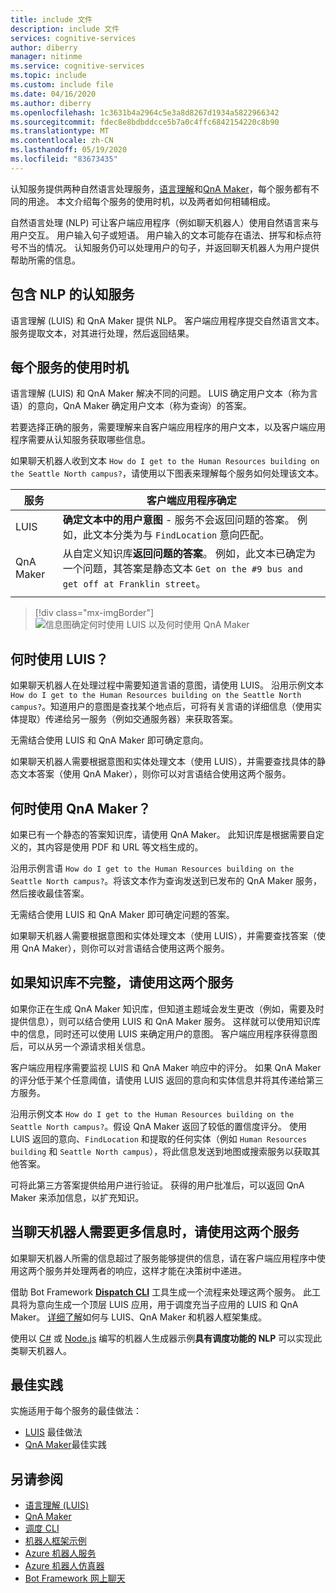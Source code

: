 ```yaml
---
title: include 文件
description: include 文件
services: cognitive-services
author: diberry
manager: nitinme
ms.service: cognitive-services
ms.topic: include
ms.custom: include file
ms.date: 04/16/2020
ms.author: diberry
ms.openlocfilehash: 1c3631b4a2964c5e3a8d8267d1934a5822966342
ms.sourcegitcommit: fdec8e8bdbddcce5b7a0c4ffc6842154220c8b90
ms.translationtype: MT
ms.contentlocale: zh-CN
ms.lasthandoff: 05/19/2020
ms.locfileid: "83673435"
---
```

认知服务提供两种自然语言处理服务，[语言理解](../luis/what-is-luis.md)和[QnA Maker](../qnamaker/overview/overview.md)，每个服务都有不同的用途。 本文介绍每个服务的使用时机，以及两者如何相辅相成。

自然语言处理 (NLP) 可让客户端应用程序（例如聊天机器人）使用自然语言来与用户交互。 用户输入句子或短语。 用户输入的文本可能存在语法、拼写和标点符号不当的情况。 认知服务仍可以处理用户的句子，并返回聊天机器人为用户提供帮助所需的信息。

## <a name="cognitive-services-with-nlp"></a>包含 NLP 的认知服务

语言理解 (LUIS) 和 QnA Maker 提供 NLP。 客户端应用程序提交自然语言文本。 服务提取文本，对其进行处理，然后返回结果。

## <a name="when-to-use-each-service"></a>每个服务的使用时机

语言理解 (LUIS) 和 QnA Maker 解决不同的问题。 LUIS 确定用户文本（称为言语）的意向，QnA Maker 确定用户文本（称为查询）的答案。

若要选择正确的服务，需要理解来自客户端应用程序的用户文本，以及客户端应用程序需要从认知服务获取哪些信息。

如果聊天机器人收到文本 `How do I get to the Human Resources building on the Seattle North campus?`，请使用以下图表来理解每个服务如何处理该文本。

|服务|客户端应用程序确定|
|--|--|
|LUIS|**确定文本中的用户意图** - 服务不会返回问题的答案。 例如，此文本分类为与 `FindLocation` 意向匹配。<br>|
|QnA Maker|从自定义知识库**返回问题的答案**。 例如，此文本已确定为一个问题，其答案是静态文本 `Get on the #9 bus and get off at Franklin street`。|
|||

> [!div class="mx-imgBorder"]
> ![信息图确定何时使用 LUIS 以及何时使用 QnA Maker](./luis-qna-maker-together-decision.png)

## <a name="when-do-you-use-luis"></a>何时使用 LUIS？

如果聊天机器人在处理过程中需要知道言语的意图，请使用 LUIS。 沿用示例文本 `How do I get to the Human Resources building on the Seattle North campus?`。知道用户的意图是查找某个地点后，可将有关言语的详细信息（使用实体提取）传递给另一服务（例如交通服务器）来获取答案。

无需结合使用 LUIS 和 QnA Maker 即可确定意向。

如果聊天机器人需要根据意图和实体处理文本（使用 LUIS），并需要查找具体的静态文本答案（使用 QnA Maker），则你可以对言语结合使用这两个服务。

## <a name="when-do-you-use-qna-maker"></a>何时使用 QnA Maker？

如果已有一个静态的答案知识库，请使用 QnA Maker。 此知识库是根据需要自定义的，其内容是使用 PDF 和 URL 等文档生成的。

沿用示例言语 `How do I get to the Human Resources building on the Seattle North campus?`。将该文本作为查询发送到已发布的 QnA Maker 服务，然后接收最佳答案。

无需结合使用 LUIS 和 QnA Maker 即可确定问题的答案。

如果聊天机器人需要根据意图和实体处理文本（使用 LUIS），并需要查找答案（使用 QnA Maker），则你可以对言语结合使用这两个服务。

## <a name="use-both-services-when-your-knowledge-base-is-incomplete"></a>如果知识库不完整，请使用这两个服务

如果你正在生成 QnA Maker 知识库，但知道主题域会发生更改（例如，需要及时提供信息），则可以结合使用 LUIS 和 QnA Maker 服务。 这样就可以使用知识库中的信息，同时还可以使用 LUIS 来确定用户的意图。 客户端应用程序获得意图后，可以从另一个源请求相关信息。

客户端应用程序需要监视 LUIS 和 QnA Maker 响应中的评分。 如果 QnA Maker 的评分低于某个任意阈值，请使用 LUIS 返回的意向和实体信息并将其传递给第三方服务。

沿用示例文本 `How do I get to the Human Resources building on the Seattle North campus?`。假设 QnA Maker 返回了较低的置信度评分。 使用 LUIS 返回的意向、`FindLocation` 和提取的任何实体（例如 `Human Resources building` 和 `Seattle North campus`），将此信息发送到地图或搜索服务以获取其他答案。

可将此第三方答案提供给用户进行验证。 获得的用户批准后，可以返回 QnA Maker 来添加信息，以扩充知识。

## <a name="use-both-services-when-your-chat-bot-needs-more-information"></a>当聊天机器人需要更多信息时，请使用这两个服务

如果聊天机器人所需的信息超过了服务能够提供的信息，请在客户端应用程序中使用这两个服务并处理两者的响应，这样才能在决策树中递进。

借助 Bot Framework **[Dispatch CLI](https://github.com/Microsoft/botbuilder-tools/tree/master/packages/Dispatch)** 工具生成一个流程来处理这两个服务。 此工具将为意向生成一个顶层 LUIS 应用，用于调度充当子应用的 LUIS 和 QnA Maker。 [详细了解](https://docs.microsoft.com/azure/bot-service/bot-builder-tutorial-dispatch?view=azure-bot-service-4.0&tabs=cs)如何与 LUIS、QnA Maker 和机器人框架集成。

使用以 [C#](https://github.com/microsoft/BotBuilder-Samples/tree/master/samples/csharp_dotnetcore/14.nlp-with-dispatch) 或 [Node.js](https://github.com/microsoft/BotBuilder-Samples/tree/master/samples/javascript_nodejs/14.nlp-with-dispatch) 编写的机器人生成器示例**具有调度功能的 NLP** 可以实现此类聊天机器人。

## <a name="best-practices"></a>最佳实践

实施适用于每个服务的最佳做法：

* [LUIS](../luis/luis-concept-best-practices.md) 最佳做法
* [QnA Maker](../qnamaker/concepts/best-practices.md)最佳实践

## <a name="see-also"></a>另请参阅

* [语言理解 (LUIS)](../luis/what-is-luis.md)
* [QnA Maker](../qnamaker/overview/overview.md)
* [调度 CLI](https://github.com/Microsoft/botbuilder-tools/tree/master/packages/Dispatch)
* [机器人框架示例](https://github.com/Microsoft/BotBuilder-Samples)
* [Azure 机器人服务](https://docs.microsoft.com/azure/bot-service/bot-service-overview-introduction?view=azure-bot-service-4.0)
* [Azure 机器人仿真器](https://github.com/Microsoft/BotFramework-Emulator)
* [Bot Framework 网上聊天](https://github.com/microsoft/BotFramework-WebChat)